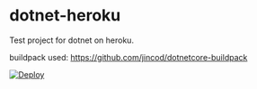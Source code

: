 # dotnet-heroku

Test project for dotnet on heroku.

buildpack used: https://github.com/jincod/dotnetcore-buildpack

[![Deploy](https://www.herokucdn.com/deploy/button.svg)](https://heroku.com/deploy?template=https://github.com/WilhelmKleuSage/dotnet-heroku)